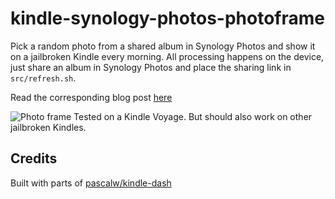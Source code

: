# kindle-synology-photos-photoframe
Pick a random photo from a shared album in Synology Photos and show it on a jailbroken Kindle every morning.
All processing happens on the device, just share an album in Synology Photos and place the sharing link in `src/refresh.sh`.

Read the corresponding blog post [here](https://daanmiddendorp.com/tech/2022/02/14/new-destination-for-my-broken-kindle.html)

![Photo frame](https://i.imgur.com/qbGQfbO.png)
Tested on a Kindle Voyage. But should also work on other jailbroken Kindles.


## Credits
Built with parts of [pascalw/kindle-dash](https://github.com/pascalw/kindle-dash)
